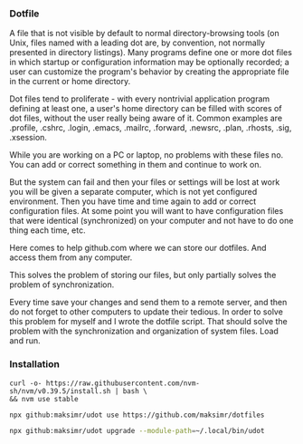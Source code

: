 ### Dotfile

A file that is not visible by default to normal
directory-browsing tools (on Unix, files named with a leading dot are,
by convention, not normally presented in directory listings).
Many programs define one or more dot files in which startup or configuration
information may be optionally recorded; a user can customize the program's
behavior by creating the appropriate file in the current or home directory.

Dot files tend to proliferate - with every nontrivial application program defining
at least one, a user's home directory can be filled with scores of dot files,
without the user really being aware of it.
Common examples are .profile, .cshrc, .login, .emacs, .mailrc, .forward, .newsrc, .plan, .rhosts, .sig, .xsession.

While you are working on a PC or laptop, no problems with these files no.
You can add or correct something in them and continue to work on.

But the system can fail and then your files or settings will be lost
at work you will be given a separate computer, which is not yet configured environment.
Then you have time and time again to add or correct configuration files.
At some point you will want to have configuration files that were identical (synchronized)
on your computer and not have to do one thing each time, etc.

Here comes to help github.com where we can store our dotfiles.
And access them from any computer.

This solves the problem of storing our files, but only partially solves
the problem of synchronization.

Every time save your changes and send them to a remote server, and then do not forget to other computers to update their tedious.
In order to solve this problem for myself and I wrote the dotfile script.
That should solve the problem with the synchronization and organization of system files.
Load and run.


### Installation

```
curl -o- https://raw.githubusercontent.com/nvm-sh/nvm/v0.39.5/install.sh | bash \
&& nvm use stable
```

```bash
npx github:maksimr/udot use https://github.com/maksimr/dotfiles
```

```bash
npx github:maksimr/udot upgrade --module-path=~/.local/bin/udot
```
